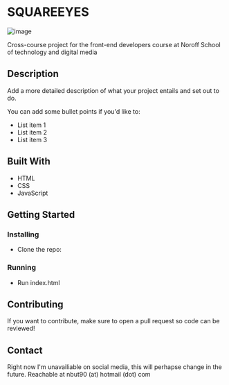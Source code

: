 # SQUAREEYES

![image](https://darling-jelly-e3b55d.netlify.app/images/se_home.jpg)

Cross-course project for the front-end developers course at Noroff School of technology and digital media
## Description

Add a more detailed description of what your project entails and set out to do.

You can add some bullet points if you'd like to:

- List item 1
- List item 2
- List item 3

## Built With

- HTML
- CSS
- JavaScript

## Getting Started

### Installing

- Clone the repo:

### Running

- Run index.html

## Contributing

If you want to contribute, make sure to open a pull request so code can be reviewed!

## Contact

Right now I'm unavailiable on social media, this will perhapse change in the future.
Reachable at nbut90 (at) hotmail (dot) com
